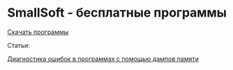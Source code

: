 # SmallSoft - бесплатные программы

[Скачать программы](http://smallsoft2.blogspot.com/p/smallsoft.html)

Статьи:

[Диагностика ошибок в программах с помощью дампов памяти](articles/diagnostics-with-dumps.md)

